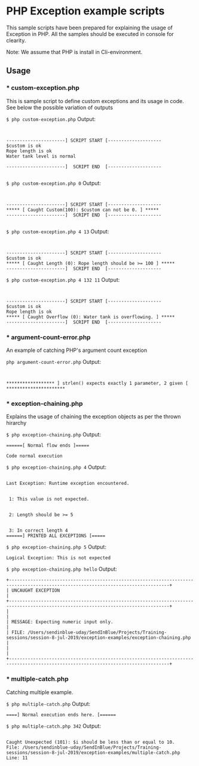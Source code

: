# PHP Exception example scripts

This sample scripts have been prepared for explaining the usage of Exception in PHP. All the samples should be executed in console for clearity.

Note: We assume that PHP is install in Cli-environment.


## Usage

### * custom-exception.php
This is sample script to define custom exceptions and its usage in code. See below the possible variation of outputs

`$ php custom-exception.php`
Output:
```


----------------------] SCRIPT START [--------------------
$custom is ok
Rope length is ok
Water tank level is normal

----------------------]  SCRIPT END  [--------------------


```
`$ php custom-exception.php 0`
Output:
```


----------------------] SCRIPT START [--------------------
***** [ Caught Custom(100): $custom can not be 0. ] *****
----------------------]  SCRIPT END  [--------------------


```
`$ php custom-exception.php 4 13`
Output:
```


----------------------] SCRIPT START [--------------------
$custom is ok
***** [ Caught Length (0): Rope length should be >= 100 ] *****
----------------------]  SCRIPT END  [--------------------

```
`$ php custom-exception.php 4 132 11`
Output: 
```


----------------------] SCRIPT START [--------------------
$custom is ok
Rope length is ok
***** [ Caught Overflow (0): Water tank is overflowing. ] *****
----------------------]  SCRIPT END  [--------------------

```


### * argument-count-error.php
An example of catching PHP's argument count exception

`php argument-count-error.php`
Output:
```


****************** ] strlen() expects exactly 1 parameter, 2 given [ **********************

```


### * exception-chaining.php
Explains the usage of chaining the exception objects as per the thrown hirarchy

`$ php exception-chaining.php`
Output: 
```
======[ Normal flow ends ]=====

Code normal execution
```
`$ php exception-chaining.php 4`
Output:
```

Last Exception: Runtime exception encountered.


 1: This value is not expected.


 2: Length should be >= 5


 3: In correct length 4
======] PRINTED ALL EXCEPTIONS [=====

```
`$ php exception-chaining.php 5`
Output:
```
Logical Exception: This is not expected
```
`$ php exception-chaining.php hello`
Output:
```
+----------------------------------------------------------------------------------------------------------------------------------+
| UNCAUGHT EXCEPTION                                                                                                               |
+----------------------------------------------------------------------------------------------------------------------------------+
|                                                                                                                                  |
| MESSAGE: Expecting numeric input only.                                                                                           |
| FILE: /Users/sendinblue-uday/SendInBlue/Projects/Training-sessions/session-8-jul-2019/exception-examples/exception-chaining.php  |
|                                                                                                                                  |
+----------------------------------------------------------------------------------------------------------------------------------+

```

### * multiple-catch.php
Catching multiple example.

`$ php multiple-catch.php`
Output: 
```
====] Normal execution ends here. [======

```
`$ php multiple-catch.php 342`
Output:
```

Caught Unexpected (101): $i should be less than or equal to 10.
File: /Users/sendinblue-uday/SendInBlue/Projects/Training-sessions/session-8-jul-2019/exception-examples/multiple-catch.php
Line: 11

```
